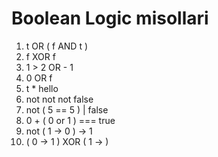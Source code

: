 # Boolean Logic misollari

1. t OR ( f AND t )
2. f XOR f
3. 1 > 2 OR - 1
4. 0 OR f
5. t * hello
6. not not not false
7. not ( 5 == 5 ) | false
8. 0 + ( 0 or 1 ) === true
9. not ( 1 -> 0 ) -> 1
10. ( 0 -> 1 ) XOR ( 1 -> )

